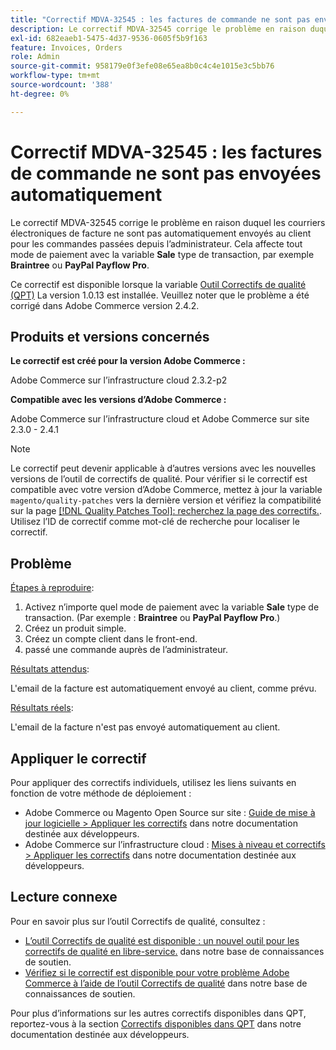 ```yaml
---
title: "Correctif MDVA-32545 : les factures de commande ne sont pas envoyées automatiquement"
description: Le correctif MDVA-32545 corrige le problème en raison duquel les courriers électroniques de facture ne sont pas automatiquement envoyés au client pour les commandes passées depuis l’administrateur. Cela affecte tout mode de paiement avec le type de transaction **Sale**, comme **Braintree** ou **PayPal Payflow Pro**.
exl-id: 682eaeb1-5475-4d37-9536-0605f5b9f163
feature: Invoices, Orders
role: Admin
source-git-commit: 958179e0f3efe08e65ea8b0c4c4e1015e3c5bb76
workflow-type: tm+mt
source-wordcount: '388'
ht-degree: 0%

---
```


# Correctif MDVA-32545 : les factures de commande ne sont pas envoyées automatiquement

Le correctif MDVA-32545 corrige le problème en raison duquel les courriers électroniques de facture ne sont pas automatiquement envoyés au client pour les commandes passées depuis l’administrateur. Cela affecte tout mode de paiement avec la variable **Sale** type de transaction, par exemple **Braintree** ou **PayPal Payflow Pro**.

Ce correctif est disponible lorsque la variable [Outil Correctifs de qualité (QPT)](https://devdocs.magento.com/guides/v2.4/comp-mgr/patching.html#mqp) La version 1.0.13 est installée. Veuillez noter que le problème a été corrigé dans Adobe Commerce version 2.4.2.

## Produits et versions concernés

**Le correctif est créé pour la version Adobe Commerce :**

Adobe Commerce sur l’infrastructure cloud 2.3.2-p2

**Compatible avec les versions d’Adobe Commerce :**

Adobe Commerce sur l’infrastructure cloud et Adobe Commerce sur site 2.3.0 - 2.4.1

>[!NOTE]
>
>Le correctif peut devenir applicable à d’autres versions avec les nouvelles versions de l’outil de correctifs de qualité. Pour vérifier si le correctif est compatible avec votre version d’Adobe Commerce, mettez à jour la variable `magento/quality-patches` vers la dernière version et vérifiez la compatibilité sur la page [[!DNL Quality Patches Tool]: recherchez la page des correctifs.](https://devdocs.magento.com/quality-patches/tool.html#patch-grid). Utilisez l’ID de correctif comme mot-clé de recherche pour localiser le correctif.

## Problème

<u>Étapes à reproduire</u>:

1. Activez n’importe quel mode de paiement avec la variable **Sale** type de transaction. (Par exemple : **Braintree** ou **PayPal Payflow Pro**.)
1. Créez un produit simple.
1. Créez un compte client dans le front-end.
1. passé une commande auprès de l’administrateur.

<u>Résultats attendus</u>:

L&#39;email de la facture est automatiquement envoyé au client, comme prévu.

<u>Résultats réels</u>:

L&#39;email de la facture n&#39;est pas envoyé automatiquement au client.

## Appliquer le correctif

Pour appliquer des correctifs individuels, utilisez les liens suivants en fonction de votre méthode de déploiement :

* Adobe Commerce ou Magento Open Source sur site : [Guide de mise à jour logicielle > Appliquer les correctifs](https://devdocs.magento.com/guides/v2.4/comp-mgr/patching/mqp.html) dans notre documentation destinée aux développeurs.
* Adobe Commerce sur l’infrastructure cloud : [Mises à niveau et correctifs > Appliquer les correctifs](https://devdocs.magento.com/cloud/project/project-patch.html) dans notre documentation destinée aux développeurs.

## Lecture connexe

Pour en savoir plus sur l’outil Correctifs de qualité, consultez :

* [L’outil Correctifs de qualité est disponible : un nouvel outil pour les correctifs de qualité en libre-service.](/help/announcements/adobe-commerce-announcements/magento-quality-patches-released-new-tool-to-self-serve-quality-patches.md) dans notre base de connaissances de soutien.
* [Vérifiez si le correctif est disponible pour votre problème Adobe Commerce à l’aide de l’outil Correctifs de qualité](/help/support-tools/patches-available-in-qpt-tool/check-patch-for-magento-issue-with-magento-quality-patches.md) dans notre base de connaissances de soutien.

Pour plus d’informations sur les autres correctifs disponibles dans QPT, reportez-vous à la section [Correctifs disponibles dans QPT](https://devdocs.magento.com/quality-patches/tool.html#patch-grid) dans notre documentation destinée aux développeurs.
